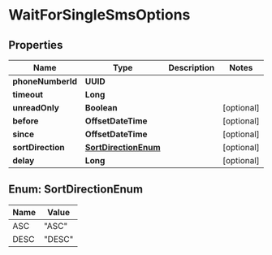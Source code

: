 

# WaitForSingleSmsOptions


## Properties

| Name | Type | Description | Notes |
|------------ | ------------- | ------------- | -------------|
|**phoneNumberId** | **UUID** |  |  |
|**timeout** | **Long** |  |  |
|**unreadOnly** | **Boolean** |  |  [optional] |
|**before** | **OffsetDateTime** |  |  [optional] |
|**since** | **OffsetDateTime** |  |  [optional] |
|**sortDirection** | [**SortDirectionEnum**](#SortDirectionEnum) |  |  [optional] |
|**delay** | **Long** |  |  [optional] |



## Enum: SortDirectionEnum

| Name | Value |
|---- | -----|
| ASC | &quot;ASC&quot; |
| DESC | &quot;DESC&quot; |



